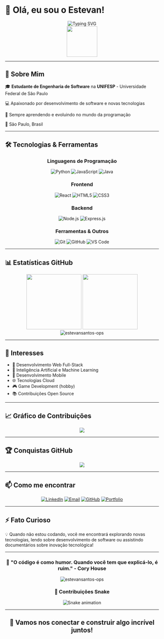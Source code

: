 # 👋 Olá, eu sou o Estevan! 

<div align="center">
  <img src="https://readme-typing-svg.herokuapp.com?font=Fira+Code&pause=1000&color=2F81F7&center=true&vCenter=true&width=435&lines=Estudante+de+Engenharia+de+Software;Desenvolvedor+Full-Stack;Apaixonado+por+Tecnologia!" alt="Typing SVG" />
</div>

<div align="center">
  <img src="https://media.giphy.com/media/M9gbBd9nbDrOTu1Mqx/giphy.gif" width="100"/>
</div>

---

## 🚀 Sobre Mim

🎓 **Estudante de Engenharia de Software** na **UNIFESP** - Universidade Federal de São Paulo

💻 Apaixonado por desenvolvimento de software e novas tecnologias

🌱 Sempre aprendendo e evoluindo no mundo da programação

📍 São Paulo, Brasil

---

## 🛠️ Tecnologias & Ferramentas

<div align="center">

### Linguagens de Programação
![Python](https://img.shields.io/badge/Python-3776AB?style=for-the-badge&logo=python&logoColor=white)
![JavaScript](https://img.shields.io/badge/JavaScript-F7DF1E?style=for-the-badge&logo=javascript&logoColor=black)
![Java](https://img.shields.io/badge/Java-ED8B00?style=for-the-badge&logo=openjdk&logoColor=white)

### Frontend
![React](https://img.shields.io/badge/React-20232A?style=for-the-badge&logo=react&logoColor=61DAFB)
![HTML5](https://img.shields.io/badge/HTML5-E34F26?style=for-the-badge&logo=html5&logoColor=white)
![CSS3](https://img.shields.io/badge/CSS3-1572B6?style=for-the-badge&logo=css3&logoColor=white)

### Backend
![Node.js](https://img.shields.io/badge/Node.js-43853D?style=for-the-badge&logo=node.js&logoColor=white)
![Express.js](https://img.shields.io/badge/Express.js-404D59?style=for-the-badge)

### Ferramentas & Outros
![Git](https://img.shields.io/badge/Git-F05032?style=for-the-badge&logo=git&logoColor=white)
![GitHub](https://img.shields.io/badge/GitHub-100000?style=for-the-badge&logo=github&logoColor=white)
![VS Code](https://img.shields.io/badge/Visual_Studio_Code-0078D4?style=for-the-badge&logo=visual%20studio%20code&logoColor=white)

</div>

---

## 📊 Estatísticas GitHub

<div align="center">
  <img height="180em" src="https://github-readme-stats.vercel.app/api?username=estevansantos-ops&show_icons=true&theme=tokyonight&include_all_commits=true&count_private=true"/>
  <img height="180em" src="https://github-readme-stats.vercel.app/api/top-langs/?username=estevansantos-ops&layout=compact&langs_count=7&theme=tokyonight"/>
</div>

<div align="center">
  <img src="https://github-readme-streak-stats.herokuapp.com/?user=estevansantos-ops&theme=tokyonight" alt="estevansantos-ops" />
</div>

---

## 🎯 Interesses

- 🔭 Desenvolvimento Web Full-Stack
- 🤖 Inteligência Artificial e Machine Learning
- 📱 Desenvolvimento Mobile
- 🌐 Tecnologias Cloud
- 🎮 Game Development (hobby)
- 📚 Contribuições Open Source

---

## 📈 Gráfico de Contribuições

<div align="center">
  <img src="https://github-readme-activity-graph.vercel.app/graph?username=estevansantos-ops&theme=tokyo-night" />
</div>

---

## 🏆 Conquistas GitHub

<div align="center">
  <img src="https://github-profile-trophy.vercel.app/?username=estevansantos-ops&theme=tokyonight&column=7" />
</div>

---

## 📫 Como me encontrar

<div align="center">

[![LinkedIn](https://img.shields.io/badge/LinkedIn-0077B5?style=for-the-badge&logo=linkedin&logoColor=white)](https://www.linkedin.com/in/estevan-teixeira-santos-333b0a30b/)
[![Email](https://img.shields.io/badge/Gmail-D14836?style=for-the-badge&logo=gmail&logoColor=white)](mailto:estevan.santos@unifesp.br)
[![GitHub](https://img.shields.io/badge/GitHub-100000?style=for-the-badge&logo=github&logoColor=white)](https://github.com/estevansantos-ops)
[![Portfolio](https://img.shields.io/badge/Portfolio-FF5722?style=for-the-badge&logo=todoist&logoColor=white)](https://github.com/estevansantos-ops)

</div>

---

## ⚡ Fato Curioso

💡 Quando não estou codando, você me encontrará explorando novas tecnologias, lendo sobre desenvolvimento de software ou assistindo documentários sobre inovação tecnológica!

---

<div align="center">
  <h3>💭 "O código é como humor. Quando você tem que explicá-lo, é ruim." - Cory House</h3>
  
  <img src="https://komarev.com/ghpvc/?username=estevansantos-ops&label=Visualizações%20do%20Perfil&color=0e75b6&style=flat" alt="estevansantos-ops" />
</div>

<div align="center">
  
  ### 🐍 Contribuições Snake
  
  ![Snake animation](https://github.com/estevansantos-ops/estevansantos-ops/blob/output/github-contribution-grid-snake.svg)
  
</div>

---

<div align="center">
  <h2>🤝 Vamos nos conectar e construir algo incrível juntos!</h2>
</div>
